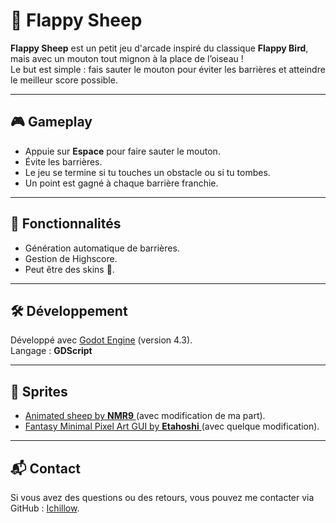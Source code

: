 # 🐑 Flappy Sheep

**Flappy Sheep** est un petit jeu d'arcade inspiré du classique **Flappy Bird**, mais avec un mouton tout mignon à la place de l’oiseau !  
Le but est simple : fais sauter le mouton pour éviter les barrières et atteindre le meilleur score possible.

---

## 🎮 Gameplay

- Appuie sur **Espace** pour faire sauter le mouton.
- Évite les barrières.
- Le jeu se termine si tu touches un obstacle ou si tu tombes.
- Un point est gagné à chaque barrière franchie.

---

## 🚧 Fonctionnalités

- Génération automatique de barrières.
- Gestion de Highscore.
- Peut être des skins 👀.

---

## 🛠️ Développement

Développé avec [Godot Engine](https://godotengine.org/) (version 4.3).  
Langage : **GDScript**

---

## 🎨 Sprites

<ul>
<li><a href=https://nmr9.itch.io/animated-sheep target="_blank">Animated sheep by <strong>NMR9</strong> </a> (avec modification de ma part).</li>
<li><a href=https://etahoshi.itch.io/minimal-fantasy-gui-by-eta target="_blank">Fantasy Minimal Pixel Art GUI by <strong>Etahoshi</strong> </a> (avec quelque modification).</li>
</ul>
  
---

## 📬 Contact
<p>Si vous avez des questions ou des retours, vous pouvez me contacter via GitHub : <a href="https://github.com/Ichillow" target="_blank">Ichillow</a>.</p>

